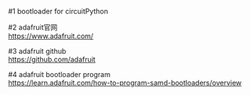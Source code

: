 #1 bootloader for circuitPython

#2 adafruit官网
<br/>https://www.adafruit.com/

#3 adafruit github
<br/>https://github.com/adafruit


#4 adafruit bootloader program
<br/>https://learn.adafruit.com/how-to-program-samd-bootloaders/overview
